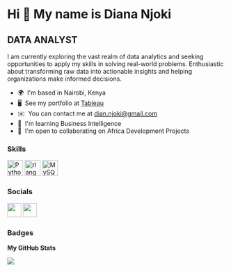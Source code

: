 Hi 👋 My name is Diana Njoki
============================

DATA ANALYST
------------

I am currently exploring the vast realm of data analytics and seeking opportunities to apply my skills in solving real-world problems. Enthusiastic about transforming raw data into actionable insights and helping organizations make informed decisions.

* 🌍  I'm based in Nairobi, Kenya
* 🖥️  See my portfolio at [Tableau](http://https://public.tableau.com/app/profile/diana8740)
* ✉️  You can contact me at [dian.njoki@gmail.com](mailto:dian.njoki@gmail.com)
* 🧠  I'm learning Business Intelligence
* 🤝  I'm open to collaborating on Africa Development Projects

### Skills


<p align="left">
<a href="https://www.python.org/" target="_blank" rel="noreferrer"><img src="https://raw.githubusercontent.com/danielcranney/readme-generator/main/public/icons/skills/python-colored.svg" width="36" height="36" alt="Python" /></a>
<a href="https://www.r-project.org/" target="_blank" rel="noreferrer"><img src="https://raw.githubusercontent.com/danielcranney/readme-generator/main/public/icons/skills/rlang-colored.svg" width="36" height="36" alt="rlang" /></a>
<a href="https://www.mysql.com/" target="_blank" rel="noreferrer"><img src="https://raw.githubusercontent.com/danielcranney/readme-generator/main/public/icons/skills/mysql-colored.svg" width="36" height="36" alt="MySQL" /></a>
</p>


### Socials

<p align="left"> <a href="https://www.github.com/Dianjennifer" target="_blank" rel="noreferrer"><img src="https://raw.githubusercontent.com/danielcranney/readme-generator/main/public/icons/socials/github.svg" width="32" height="32" /></a> <a href="https://www.linkedin.com/in/diana-jennifer-440a64241/" target="_blank" rel="noreferrer"><img src="https://raw.githubusercontent.com/danielcranney/readme-generator/main/public/icons/socials/linkedin.svg" width="32" height="32" /></a></p>

### Badges

<b>My GitHub Stats</b>

<a href="http://www.github.com/Dianjennifer"><img src="https://github-readme-streak-stats.herokuapp.com/?user=Dianjennifer&stroke=ffffff&background=171717&ring=a855f7&fire=a855f7&currStreakNum=ffffff&currStreakLabel=a855f7&sideNums=ffffff&sideLabels=ffffff&dates=ffffff&hide_border=true" /></a>

<!--
**Dianjennifer/Dianjennifer** is a ✨ _special_ ✨ repository because its `README.md` (this file) appears on your GitHub profile.


